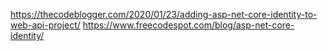 https://thecodeblogger.com/2020/01/23/adding-asp-net-core-identity-to-web-api-project/
https://www.freecodespot.com/blog/asp-net-core-identity/